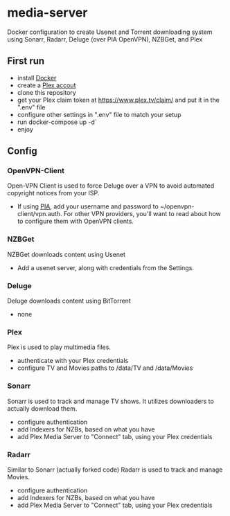 # media-server

Docker configuration to create Usenet and Torrent downloading system using Sonarr, Radarr, Deluge (over PIA OpenVPN), NZBGet, and Plex

## First run

- install [Docker](https://www.docker.com/)
- create a [Plex accout](https://www.plex.tv/)
- clone this repository
- get your Plex claim token at https://www.plex.tv/claim/ and put it in the ".env" file
- configure other settings in ".env" file to match your setup
- run docker-compose up -d`
- enjoy

## Config

### OpenVPN-Client

Open-VPN Client is used to force Deluge over a VPN to avoid automated copyright notices from your ISP.

- If using [PIA](http://www.privateinternetaccess.com), add your username and password to ~/openvpn-client/vpn.auth. For other VPN providers, you'll want to read about how to configure them with OpenVPN clients.

### NZBGet

NZBGet downloads content using Usenet

- Add a usenet server, along with credentials from the Settings.

### Deluge

Deluge downloads content using BitTorrent

- none

### Plex

Plex is used to play multimedia files.

- authenticate with your Plex credentials
- configure TV and Movies paths to /data/TV and /data/Movies

### Sonarr

Sonarr is used to track and manage TV shows. It utilizes downloaders to actually download them.

- configure authentication
- add Indexers for NZBs, based on what you have
- add Plex Media Server to "Connect" tab, using your Plex credentials

### Radarr

Similar to Sonarr (actually forked code) Radarr is used to track and manage Movies.

- configure authentication
- add Indexers for NZBs, based on what you have
- add Plex Media Server to "Connect" tab, using your Plex credentials
